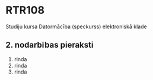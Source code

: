 # RTR108
Studiju kursa Datormācība (speckurss) elektroniskā klade
## 2. nodarbības pieraksti
1. rinda
2. rinda
3. rinda
